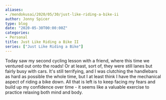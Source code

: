```yaml
---
aliases:
- /mendokusai/2020/05/30/just-like-riding-a-bike-ii
author: Jonny Spicer
type: blog
date: "2020-05-30T00:00:00Z"
categories:
- Personal
title: Just Like Riding a Bike II
series: ["Just Like Riding a Bike"]
---
```

Today saw my second cycling lesson with a friend, where this time we ventured out onto the roads! Or at least, sort of, they were still lanes but fairly busy with cars. It's
still terrifying, and I was clutching the handlebars as hard as possible the whole time, but I at least think I have the mechanical aspect of riding a bike down. All that is left
is to keep facing my fears and build up my confidence over time - it seems like a valuable exercise to practice relaxing both mind and body.
